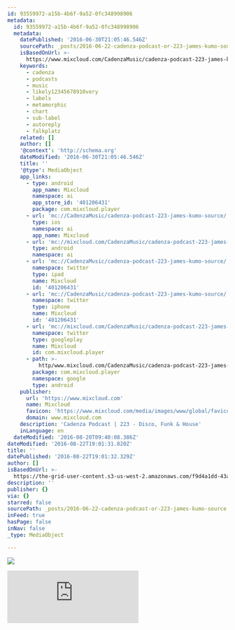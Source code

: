 ```yaml
---
id: 93559972-a15b-4b6f-9a52-0fc348998906
metadata:
  id: 93559972-a15b-4b6f-9a52-0fc348998906
  metadata:
    datePublished: '2016-06-30T21:05:46.546Z'
    sourcePath: _posts/2016-06-22-cadenza-podcast-or-223-james-kumo-source.md
    isBasedOnUrl: >-
      https://www.mixcloud.com/CadenzaMusic/cadenza-podcast-223-james-kumo-source/
    keywords:
      - cadenza
      - podcasts
      - music
      - likely12345678910very
      - labels
      - metamorphic
      - chart
      - sub-label
      - autoreply
      - falkplatz
    related: []
    author: []
    '@context': 'http://schema.org'
    dateModified: '2016-06-30T21:05:46.546Z'
    title: ''
    '@type': MediaObject
    app_links:
      - type: android
        app_name: Mixcloud
        namespace: ai
        app_store_id: '401206431'
        package: com.mixcloud.player
      - url: 'mc://CadenzaMusic/cadenza-podcast-223-james-kumo-source/'
        type: ios
        namespace: ai
        app_name: Mixcloud
      - url: 'mc://mixcloud.com/CadenzaMusic/cadenza-podcast-223-james-kumo-source/'
        type: android
        namespace: ai
      - url: 'mc://CadenzaMusic/cadenza-podcast-223-james-kumo-source/'
        namespace: twitter
        type: ipad
        name: Mixcloud
        id: '401206431'
      - url: 'mc://CadenzaMusic/cadenza-podcast-223-james-kumo-source/'
        namespace: twitter
        type: iphone
        name: Mixcloud
        id: '401206431'
      - url: 'mc://mixcloud.com/CadenzaMusic/cadenza-podcast-223-james-kumo-source/'
        namespace: twitter
        type: googleplay
        name: Mixcloud
        id: com.mixcloud.player
      - path: >-
          http/www.mixcloud.com/CadenzaMusic/cadenza-podcast-223-james-kumo-source/
        package: com.mixcloud.player
        namespace: google
        type: android
    publisher:
      url: 'https://www.mixcloud.com'
      name: Mixcloud
      favicon: 'https://www.mixcloud.com/media/images/www/global/favicon-64.png'
      domain: www.mixcloud.com
    description: 'Cadenza Podcast | 223 - Disco, Funk & House'
    inLanguage: en
  dateModified: '2016-08-20T09:40:08.386Z'
dateModified: '2016-08-22T19:01:31.820Z'
title: ''
datePublished: '2016-08-22T19:01:32.329Z'
author: []
isBasedOnUrl: >-
  https://the-grid-user-content.s3-us-west-2.amazonaws.com/f9d4a1dd-43a4-426f-ac06-4edbbdf903d7.jpg
description: ''
publisher: {}
via: {}
starred: false
sourcePath: _posts/2016-06-22-cadenza-podcast-or-223-james-kumo-source.md
inFeed: true
hasPage: false
inNav: false
_type: MediaObject

---
```

![](https://the-grid-user-content.s3-us-west-2.amazonaws.com/f9d4a1dd-43a4-426f-ac06-4edbbdf903d7.jpg)

<iframe src="https://cdn.embedly.com/widgets/media.html?src=https%3A%2F%2Fwww.mixcloud.com%2Fwidget%2Fiframe%2F%3Ffeed%3Dhttps%253A%252F%252Fwww.mixcloud.com%252FCadenzaMusic%252Fcadenza-podcast-223-james-kumo-source%252F%26hide_cover%3D1&amp;url=https%3A%2F%2Fwww.mixcloud.com%2FCadenzaMusic%2Fcadenza-podcast-223-james-kumo-source%2F&amp;image=https%3A%2F%2Fthumbnailer.mixcloud.com%2Funsafe%2F600x600%2Ffilters%3Awatermark%28graphics%2Fplay-button-scaled.png%2C0%2C0%2C0%29%2Fextaudio%2Ff%2F4%2Fd%2F7%2F59a4-5124-43ab-b680-72899cbe2a95&amp;key=b7d04c9b404c499eba89ee7072e1c4f7&amp;type=text%2Fhtml&amp;schema=mixcloud" width="None" height="120" scrolling="no" frameborder="0" allowfullscreen="" style=""></iframe>